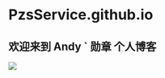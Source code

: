  PzsService.github.io
===============
## 欢迎来到  Andy ` 勋章 个人博客
<img src="https://timgsa.baidu.com/timg?image&quality=80&size=b9999_10000&sec=1502879074354&di=5a9c62f2ca5dcd333f2b2b9845a7b107&imgtype=0&src=http%3A%2F%2Fpic.bizhi360.com%2Fbpic%2F18%2F5718.jpg">
